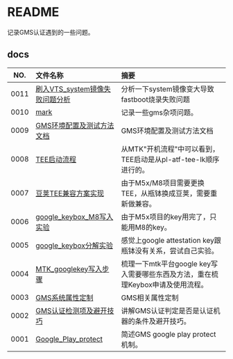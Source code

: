 # README

记录GMS认证遇到的一些问题。

## docs

NO.|文件名称|摘要
:--:|:--|:--
0011| [刷入VTS_system镜像失败问题分析](docs/0011_刷入VTS_system镜像失败问题分析.md) | 分析一下system镜像变大导致fastboot烧录失败问题
0010| [mark](docs/0010_mark.md) | 记录一些gms杂项问题。
0009| [GMS环境配置及测试方法文档](docs/0009_GMS环境配置及测试方法文档.md) | GMS环境配置及测试方法文档
0008| [TEE启动流程](docs/0008_TEE启动流程.md) | 从MTK"开机流程"中可以看到，TEE启动是从pl-atf-tee-lk顺序进行的。
0007| [豆荚TEE兼容方案实现](docs/0007_豆荚TEE兼容方案实现.md) | 由于M5x/M8项目需要更换TEE，从瓶钵换成豆荚，需要重新做兼容。
0006| [google_keybox_M8写入实验](docs/0006_google_keybox_M8写入实验.md) | 由于M5x项目的key用完了，只能用M8的key。
0005| [google_keybox分解实验](docs/0005_google_keybox分解实验.md) | 感觉上google attestation key跟瓶钵没有关系，尝试自己实验。
0004| [MTK_googlekey写入步骤](docs/0004_MTK_googlekey写入步骤.md) | 梳理一下mtk平台google key写入需要哪些东西及方法，重在梳理Keybox申请及使用流程。
0003| [GMS系统属性定制](docs/0003_GMS系统属性定制.md) | GMS相关属性定制
0002| [GMS认证检测项及避开技巧](docs/0002_GMS认证检测项及避开技巧.md) | 讲解GMS认证判定是否是认证机器的条件及避开技巧。
0001| [Google_Play_protect](docs/0001_Google_Play_protect.md) | 简述GMS google play protect机制。
